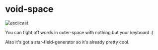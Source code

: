 # void-space

[![asciicast](https://asciinema.org/a/1ClGLVEQuJOvn9eNiDdZ6epxX.svg)](https://asciinema.org/a/1ClGLVEQuJOvn9eNiDdZ6epxX)

You can fight off words in outer-space with nothing but your keyboard :)

Also it's got a star-field-generator so it's already pretty cool.
